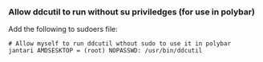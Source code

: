 ### Allow ddcutil to run without su priviledges (for use in polybar)

Add the following to sudoers file:

    # Allow myself to run ddcutil wthout sudo to use it in polybar
    jantari AMDSESKTOP = (root) NOPASSWD: /usr/bin/ddcutil


